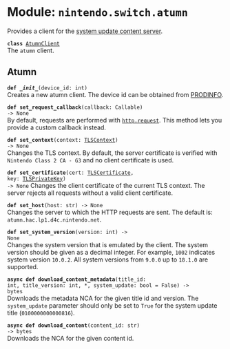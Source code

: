 
# Module: <code>nintendo.switch.atumn</code>
Provides a client for the [system update content server](https://github.com/kinnay/nintendo/wiki/Atumn-Server).

<code>**class** [AtumnClient](#atumnclient)</code><br>
<span class="docs">The `atumn` client.</span>

## Atumn
<code>**def _\_init__**(device_id: int)</code><br>
<span class="docs">Creates a new atumn client. The device id can be obtained from [PRODINFO](../switch.md).</span>

<code>**def set_request_callback**(callback: Callable) -> None</code><br>
<span class="docs">By default, requests are performed with [`http.request`](https://anynet.readthedocs.io/en/latest/reference/http). This method lets you provide a custom callback instead.</span>

<code>**def set_context**(context: [TLSContext](https://anynet.readthedocs.io/en/latest/reference/tls/#tlscontext)) -> None</code><br>
<span class="docs">Changes the TLS context. By default, the server certificate is verified with `Nintendo Class 2 CA - G3` and no client certificate is used.</span>

<code>**def set_certificate**(cert: [TLSCertificate](https://anynet.readthedocs.io/en/latest/reference/tls/#tlscertificate), key: [TLSPrivateKey](https://anynet.readthedocs.io/en/latest/reference/tls/#tlsprivatekey)) -> None</code>
<span class="docs">Changes the client certificate of the current TLS context. The server rejects all requests without a valid client certificate.</span>

<code>**def set_host**(host: str) -> None</code><br>
<span class="docs">Changes the server to which the HTTP requests are sent. The default is: `atumn.hac.lp1.d4c.nintendo.net`.
</span>

<code>**def set_system_version**(version: int) -> None</code></br>
<span class="docs">Changes the system version that is emulated by the client. The system version should be given as a decimal integer. For example, `1002` indicates system version `10.0.2`. All system versions from `9.0.0` up to `18.1.0` are supported.</span>

<code>**async def download_content_metadata**(title_id: int, title_version: int, *, system_update: bool = False) -> bytes</code><br>
<span class="docs">Downloads the metadata NCA for the given title id and version. The `system_update` parameter should only be set to `True` for the system update title (`0100000000000816`).</span>

<code>**async def download_content**(content_id: str) -> bytes</code><br>
<span class="docs">Downloads the NCA for the given content id.</span>

